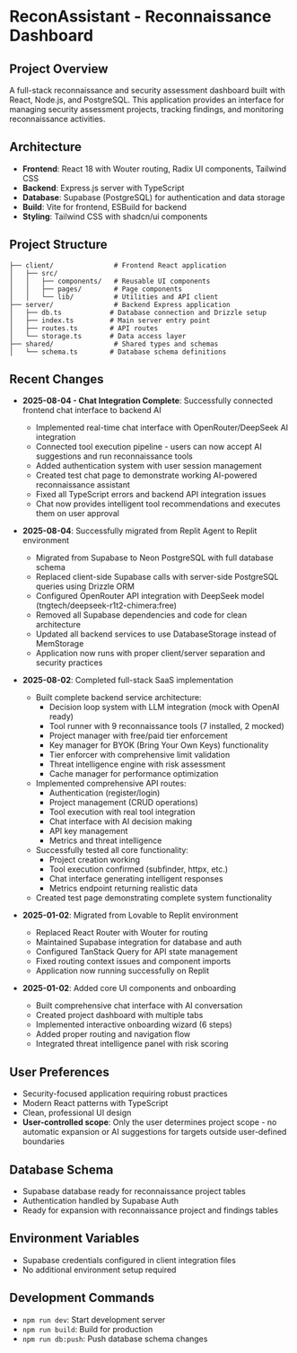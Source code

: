 # ReconAssistant - Reconnaissance Dashboard

## Project Overview
A full-stack reconnaissance and security assessment dashboard built with React, Node.js, and PostgreSQL. This application provides an interface for managing security assessment projects, tracking findings, and monitoring reconnaissance activities.

## Architecture
- **Frontend**: React 18 with Wouter routing, Radix UI components, Tailwind CSS
- **Backend**: Express.js server with TypeScript
- **Database**: Supabase (PostgreSQL) for authentication and data storage
- **Build**: Vite for frontend, ESBuild for backend
- **Styling**: Tailwind CSS with shadcn/ui components

## Project Structure
```
├── client/               # Frontend React application
│   ├── src/
│   │   ├── components/   # Reusable UI components
│   │   ├── pages/        # Page components
│   │   └── lib/          # Utilities and API client
├── server/               # Backend Express application
│   ├── db.ts            # Database connection and Drizzle setup
│   ├── index.ts         # Main server entry point
│   ├── routes.ts        # API routes
│   └── storage.ts       # Data access layer
├── shared/               # Shared types and schemas
│   └── schema.ts        # Database schema definitions
```

## Recent Changes
- **2025-08-04 - Chat Integration Complete**: Successfully connected frontend chat interface to backend AI
  - Implemented real-time chat interface with OpenRouter/DeepSeek AI integration
  - Connected tool execution pipeline - users can now accept AI suggestions and run reconnaissance tools
  - Added authentication system with user session management
  - Created test chat page to demonstrate working AI-powered reconnaissance assistant
  - Fixed all TypeScript errors and backend API integration issues
  - Chat now provides intelligent tool recommendations and executes them on user approval

- **2025-08-04**: Successfully migrated from Replit Agent to Replit environment
  - Migrated from Supabase to Neon PostgreSQL with full database schema
  - Replaced client-side Supabase calls with server-side PostgreSQL queries using Drizzle ORM
  - Configured OpenRouter API integration with DeepSeek model (tngtech/deepseek-r1t2-chimera:free)
  - Removed all Supabase dependencies and code for clean architecture
  - Updated all backend services to use DatabaseStorage instead of MemStorage
  - Application now runs with proper client/server separation and security practices

- **2025-08-02**: Completed full-stack SaaS implementation
  - Built complete backend service architecture:
    - Decision loop system with LLM integration (mock with OpenAI ready)
    - Tool runner with 9 reconnaissance tools (7 installed, 2 mocked)
    - Project manager with free/paid tier enforcement
    - Key manager for BYOK (Bring Your Own Keys) functionality
    - Tier enforcer with comprehensive limit validation
    - Threat intelligence engine with risk assessment
    - Cache manager for performance optimization
  - Implemented comprehensive API routes:
    - Authentication (register/login)
    - Project management (CRUD operations)
    - Tool execution with real tool integration
    - Chat interface with AI decision making
    - API key management
    - Metrics and threat intelligence
  - Successfully tested all core functionality:
    - Project creation working
    - Tool execution confirmed (subfinder, httpx, etc.)
    - Chat interface generating intelligent responses
    - Metrics endpoint returning realistic data
  - Created test page demonstrating complete system functionality

- **2025-01-02**: Migrated from Lovable to Replit environment
  - Replaced React Router with Wouter for routing
  - Maintained Supabase integration for database and auth
  - Configured TanStack Query for API state management
  - Fixed routing context issues and component imports
  - Application now running successfully on Replit

- **2025-01-02**: Added core UI components and onboarding
  - Built comprehensive chat interface with AI conversation
  - Created project dashboard with multiple tabs
  - Implemented interactive onboarding wizard (6 steps)
  - Added proper routing and navigation flow
  - Integrated threat intelligence panel with risk scoring

## User Preferences
- Security-focused application requiring robust practices
- Modern React patterns with TypeScript
- Clean, professional UI design
- **User-controlled scope**: Only the user determines project scope - no automatic expansion or AI suggestions for targets outside user-defined boundaries

## Database Schema
- Supabase database ready for reconnaissance project tables
- Authentication handled by Supabase Auth
- Ready for expansion with reconnaissance project and findings tables

## Environment Variables
- Supabase credentials configured in client integration files
- No additional environment setup required

## Development Commands
- `npm run dev`: Start development server
- `npm run build`: Build for production  
- `npm run db:push`: Push database schema changes
